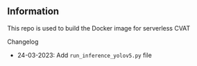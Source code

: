 ## Information
This repo is used to build the Docker image for serverless CVAT


Changelog 
- 24-03-2023: Add `run_inference_yolov5.py` file

